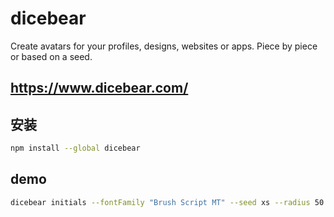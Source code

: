 # dicebear

Create avatars for your profiles, designs, websites or apps. Piece by piece or based on a seed.

## https://www.dicebear.com/

## 安装

```bash
npm install --global dicebear
```

## demo

```bash
dicebear initials --fontFamily "Brush Script MT" --seed xs --radius 50 --size 100 --backgroundType gradientLinear --textColor 007ffc --format png
```
